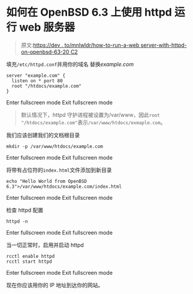# 如何在 OpenBSD 6.3 上使用 httpd 运行 web 服务器

> 原文:[https://dev . to/mnlwldr/how-to-run-a-web server-with-httpd-on-openbsd-63-20 C2](https://dev.to/mnlwldr/how-to-run-a-webserver-with-httpd-on-openbsd-63-20c2)

填充`/etc/httpd.conf`并用你的域名
替换*example.com*

```
server "example.com" {
  listen on * port 80
  root "/htdocs/example.com"
} 
```

Enter fullscreen mode Exit fullscreen mode

> 默认情况下，httpd 守护进程被设置为/var/www，因此`root "/htdocs/example.com"`表示`/var/www/htdocs/exmaple.com`。

我们应该创建我们的文档根目录

```
mkdir -p /var/www/htdocs/example.com 
```

Enter fullscreen mode Exit fullscreen mode

将带有占位符的`index.html`文件添加到新目录

```
echo "Hello World from OpenBSD 6.3">/var/www/htdocs/example.com/index.html 
```

Enter fullscreen mode Exit fullscreen mode

检查 httpd 配置

```
httpd -n 
```

Enter fullscreen mode Exit fullscreen mode

当一切正常时，启用并启动 httpd

```
rcctl enable httpd
rcctl start httpd 
```

Enter fullscreen mode Exit fullscreen mode

现在你应该用你的 IP 地址到达你的网站。
